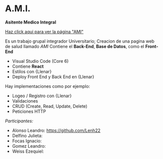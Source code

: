 # A.M.I. 
**Asitente Medico Integral**

<a href="" target="_blank">Haz click aqui para ver la página "AMI"</a>

Es un trabajo grupal integrador Universitario; Creacion de una pagina web de salud llamado _AMI_ 
Contiene el **Back-End**, **Base de Datos**, como el **Front-End**
- Visual Studio Code (Core 6)
- Contiene **React**
- Estilos con {Llenar}
- Deploy Front End y Back End en {Llenar}

Hay implementaciones como por ejemplo:
- Logeo / Registro con {Llenar}
- Validaciones
- CRUD (Create, Read, Update, Delete)
- Peticiones HTTP

_Participantes:_
- Alonso Leandro: https://github.com/Lenh22
- Delfino Julieta: 
- Focas Ignacio:
- Gomez Leandro:
- Weiss Ezequiel: 
